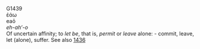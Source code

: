 <body>
  <p>G1439<br>  ἐάω  <br> eaō  <br><i>eh-ah‘-o </i><br>Of uncertain affinity; to <i>let</i> <i>be</i>, that is, <i>permit</i> or <i>leave</i> alone: - commit, leave, let (alone), suffer. See also <a href="g1436.htm">1436</a> <br></p>
 </body>